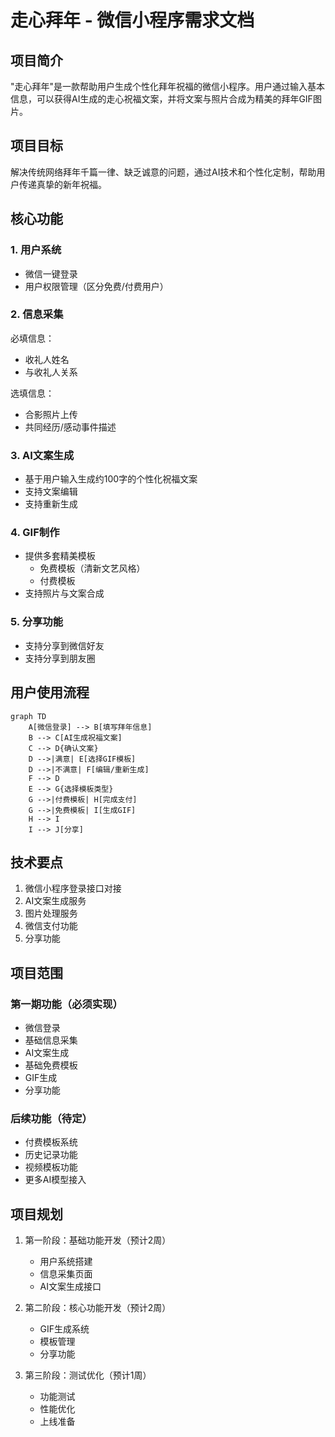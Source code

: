 # 走心拜年 - 微信小程序需求文档

## 项目简介
"走心拜年"是一款帮助用户生成个性化拜年祝福的微信小程序。用户通过输入基本信息，可以获得AI生成的走心祝福文案，并将文案与照片合成为精美的拜年GIF图片。

## 项目目标
解决传统网络拜年千篇一律、缺乏诚意的问题，通过AI技术和个性化定制，帮助用户传递真挚的新年祝福。

## 核心功能

### 1. 用户系统
- 微信一键登录
- 用户权限管理（区分免费/付费用户）

### 2. 信息采集
必填信息：
- 收礼人姓名
- 与收礼人关系

选填信息：
- 合影照片上传
- 共同经历/感动事件描述

### 3. AI文案生成
- 基于用户输入生成约100字的个性化祝福文案
- 支持文案编辑
- 支持重新生成

### 4. GIF制作
- 提供多套精美模板
  - 免费模板（清新文艺风格）
  - 付费模板
- 支持照片与文案合成

### 5. 分享功能
- 支持分享到微信好友
- 支持分享到朋友圈

## 用户使用流程

```mermaid
graph TD
    A[微信登录] --> B[填写拜年信息]
    B --> C[AI生成祝福文案]
    C --> D{确认文案}
    D -->|满意| E[选择GIF模板]
    D -->|不满意| F[编辑/重新生成]
    F --> D
    E --> G{选择模板类型}
    G -->|付费模板| H[完成支付]
    G -->|免费模板| I[生成GIF]
    H --> I
    I --> J[分享]
```

## 技术要点
1. 微信小程序登录接口对接
2. AI文案生成服务
3. 图片处理服务
4. 微信支付功能
5. 分享功能

## 项目范围

### 第一期功能（必须实现）
- 微信登录
- 基础信息采集
- AI文案生成
- 基础免费模板
- GIF生成
- 分享功能

### 后续功能（待定）
- 付费模板系统
- 历史记录功能
- 视频模板功能
- 更多AI模型接入

## 项目规划
1. 第一阶段：基础功能开发（预计2周）
   - 用户系统搭建
   - 信息采集页面
   - AI文案生成接口
   
2. 第二阶段：核心功能开发（预计2周）
   - GIF生成系统
   - 模板管理
   - 分享功能

3. 第三阶段：测试优化（预计1周）
   - 功能测试
   - 性能优化
   - 上线准备 